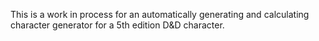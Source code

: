 This is a work in process for an automatically generating and calculating character generator for a 5th edition D&D character.
